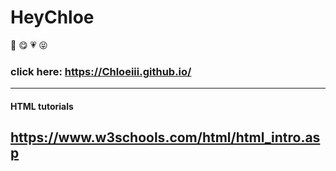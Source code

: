 # HeyChloe
:girl: :yum: :heartpulse: :stuck_out_tongue_closed_eyes:
### click here: https://Chloeiii.github.io/
----
#### HTML tutorials  
https://www.w3schools.com/html/html_intro.asp
----
